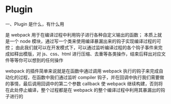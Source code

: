 # Plugin
一、Plugin 是什么，有什么用

是 webpack 用于在编译过程中利用钩子进行各种自定义输出的函数；
本质上就是一个 node 模块，通过写一个类来使用编译暴漏出来的钩子实现编译过程的可控；
由此我们就可以在开发模式下，可以通过监听编译过程的各个钩子事件来完成如释出模版，对 js、css、html 进行压缩、去重等各类操作，结束后释出对应文件等等你可以想到的任何操作



webpack 的插件简单来说就是在函数中通过调用 webpack 执行的钩子来完成自动化的过程，在函数中我们通过监听 compiler 钩子，并在回调中执行我们需要做的事情，最后调用回调中的第二个参数 callback 使 webpack 继续构建，否则将在此处停止编译，整个过程都是在 webpack 的整个编译过程中利用其暴漏出的钩子进行的



















